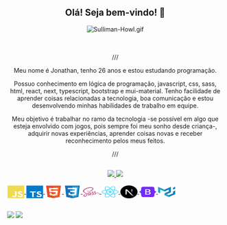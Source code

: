 <div align="center">
 <h2>Olá! Seja bem-vindo! 👋</h2>
</div>

<div align="center">
  <img alt="Sulliman-Howl.gif" src="https://i.pinimg.com/originals/07/08/ca/0708ca84fdc611ce716037850d2c0153.gif" />
 
  <br />
  <br />
  <br />
 
  ///<p>Meu nome é Jonathan, tenho 26 anos e estou estudando programação.</p>

  <p>Possuo conhecimento em lógica de programação, javascript, css, sass, html, react, next, typescript, bootstrap e mui-material. Tenho facilidade de aprender coisas relacionadas   a tecnologia, boa comunicação e estou desenvolvendo minhas habilidades de trabalho em equipe.</p>

  <p>Meu objetivo é trabalhar no ramo da tecnologia -se possível em algo que esteja envolvido com jogos, pois sempre foi meu sonho desde criança-, adquirir novas experiências,
   aprender coisas novas e receber reconhecimento pelos meus feitos.</p>///
</div>

 ##
 
<div align="center">
  <a href="https://github.com/JohnSulliman">
  <img height="175em" src="https://github-readme-stats.vercel.app/api?username=johnsulliman&show_icons=true&theme=aura_dark&include_all_commits=true&count_private=true"/>
  <img height="175em" src="https://github-readme-stats.vercel.app/api/top-langs/?username=johnsulliman&layout=compact&langs_count=7&theme=aura_dark"/>
</div>
 
<div style="display: inline_block"><br>
  <img align="center" alt="Sulliman-Js" height="30" width="40" src="https://raw.githubusercontent.com/devicons/devicon/master/icons/javascript/javascript-plain.svg" />
  <img align="center" alt="Sulliman-Ts" height="30" width="40" src="https://raw.githubusercontent.com/devicons/devicon/master/icons/typescript/typescript-plain.svg" />
  <img align="center" alt="Sulliman-HTML" height="30" width="40" src="https://raw.githubusercontent.com/devicons/devicon/master/icons/html5/html5-original.svg" />
  <img align="center" alt="Sulliman-CSS" height="30" width="40" src="https://raw.githubusercontent.com/devicons/devicon/master/icons/css3/css3-original.svg" />
  <img align="center" alt="Sulliman-React" height="30" width="40" src="https://raw.githubusercontent.com/devicons/devicon/master/icons/sass/sass-original.svg" />
  <img align="center" alt="Sulliman-React" height="30" width="40" src="https://raw.githubusercontent.com/devicons/devicon/master/icons/react/react-original.svg" />
  <img align="center" alt="Sulliman-Next" height="30" width="40" src="https://raw.githubusercontent.com/devicons/devicon/master/icons/nextjs/nextjs-original.svg" />
  <img align="center" alt="Sulliman-Bootstrap" height="30" width="40" src="https://raw.githubusercontent.com/devicons/devicon/master/icons/bootstrap/bootstrap-plain.svg" />
  <img align="center" alt="Sulliman-Bootstrap" height="30" width="40" src="https://raw.githubusercontent.com/devicons/devicon/master/icons/materialui/materialui-original.svg" />
</div>
  
  ##
  
<div> 
  <!-- <a href="https://www.linkedin.com/in/john-sulliman/" target="_blank"><img src="https://img.shields.io/badge/LinkedIn-0077B5?style=for-the-badge&logo=linkedin&logoColor=white" target="_blank" /></a> -->
 <a href="https://web.facebook.com/john.sulliman/" target="_blank"><img src="https://img.shields.io/badge/Facebook-1877F2?style=for-the-badge&logo=facebook&logoColor=white" target="_blank" /></a> 
 <a href="https://www.instagram.com/sr_sulliman/" target="_blank"><img src="https://img.shields.io/badge/Instagram-E4405F?style=for-the-badge&logo=instagram&logoColor=white" target="_blank" /></a> 
</div>
